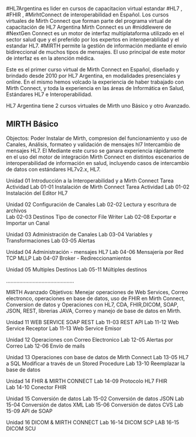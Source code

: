 #HL7Argentina es lider en cursos de capacitacion virtual estandar #HL7 , #FHIR , #MirhtConnect de interoperabilidad en Español.
Los cursos virtuales de Mirth Connect que forman parte del programa virtual de capacitación de HL7 Argentina
Mirth Connect es un #middlewere de #NextGen Connect es un motor de interfaz multiplataforma utilizado en el sector salud que y el preferido por los expertos en interoperablidad y el estandar HL7. #MIRTH permite la gestión de información mediante el envío bidireccional de muchos tipos de mensajes. El uso principal de este motor de interfaz es en la atención médica.

 Este es el primer curso virtual de Mirth Connect en Español, diseñado y brindado desde 2010 por HL7 Argentina, en modalidades presenciales y online. En el mismo hemos volcado la experiencia de haber trabajado con Mirth Connect, y toda la experiencia en las áreas de Informática en Salud, Estándares HL7 e Interoperabilidad.

HL7 Argentina tiene 2 cursos virtuales de Mirth  uno Básico y otro Avanzado.

MIRTH Básico
-----------
Objectos:  Poder Instalar de Mirth, compresion del funcionamiento y uso de Canales, Análisis, formateo y validación de mensajes hl7 Intercambio de mensajes HL7. El Mediante este curso se ganara experiencia rápidamente en el uso del motor de integración Mirth Connect en distintos escenarios de interoperabilidad de información en salud, incluyendo casos de intercambio de datos con estándares HL7v2.x, HL7.

Unidad 01 Introducción a la Interoperabilidad y a Mirth Connect
Tarea Actividad Lab 01-01 Instalación de Mirth Connect 
Tarea Actividad Lab 01-02 Instalación del Editor HL7   

Unidad 02 Configuración de Canales
Lab 02-02 Lectura y escritura de archivos       
Lab 02-03 Destinos Tipo de conector File Writer
Lab 02-08 Exportar e Importar un Canal 

Unidad 03 Administración de Canales
Lab 03-04 Variables y Transformaciones
Lab 03-05 Alertas                    

Unidad 04 Administración - mensajes HL7 
Lab 04-06 Mensajería por Red TCP MLLP 
Lab 04-07 Broker - Redireccionamientos

Unidad 05 Multiples Destinos
Lab 05-11 Múltiples destinos  

..............................................

MIRTH  Avanzado
Objetivos: Menejar operaciones de Web Services, Correo electronco, operaciones en base de datos, uso de FHIR en Mirth Connect, Conversion de datos y Operaciones con HL7, CDA, FHIR,DICOM, SOAP, JSON, REST, librerias JAVA, Correo  y manejo de base de datos en Mirth.

Unidad 11 WEB SERVICE SOAP REST
Lab 11-03 REST API
Lab 11-12 Web Service Receptor 
Lab 11-13 Web Service Emisor  

Unidad 12 Operaciones con  Correo Electronico
Lab 12-05 Alertas por Correo
Lab 12-06 Envío de mails 
 
Unidad 13 Operaciones con base de datos de Mirth Connect
Lab 13-05 HL7 a SQL Modificar a través de un Stored Procedure
Lab 13-10 Reemplazar la base de datos

Unidad 14 FHIR & MIRTH CONNECT
Lab 14-09 Protocolo HL7 FHIR  
Lab 14-10 Conector FHIR

Unidad 15 Conversión de datos 
Lab 15-02 Conversión de datos JSON
Lab 15-04 Conversión de datos XML
Lab 15-06 Conversión de datos CVS
Lab 15-09 API de SOAP

Unidad 16 DICOM & MIRTH CONNECT
Lab 16-14 DICOM SCP 
LAB 16-15 DICOM SCU





